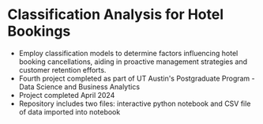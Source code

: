 # Classification Analysis for Hotel Bookings
* Employ classification models to determine factors influencing hotel booking cancellations, aiding in proactive management strategies and customer retention efforts.
* Fourth project completed as part of UT Austin's Postgraduate Program - Data Science and Business Analytics
* Project completed April 2024
* Repository includes two files: interactive python notebook and CSV file of data imported into notebook
